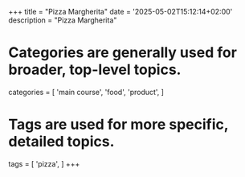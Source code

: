 +++
title = "Pizza Margherita"
date = '2025-05-02T15:12:14+02:00'
description = "Pizza Margherita"
# Categories are generally used for broader, top-level topics.
categories = [
 'main course',
 'food',
 'product',
]
# Tags are used for more specific, detailed topics.
tags = [
 'pizza',
]
+++
